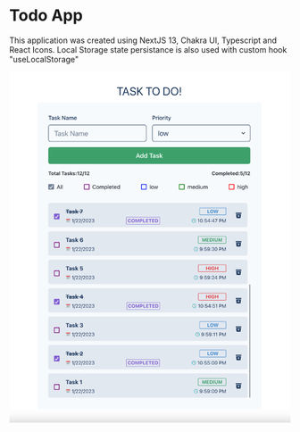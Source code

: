 # Todo App

This application was created using NextJS 13, Chakra UI, Typescript and React Icons.
Local Storage state persistance is also used with custom hook "useLocalStorage"

![Alt text](images/todo-img.png)

